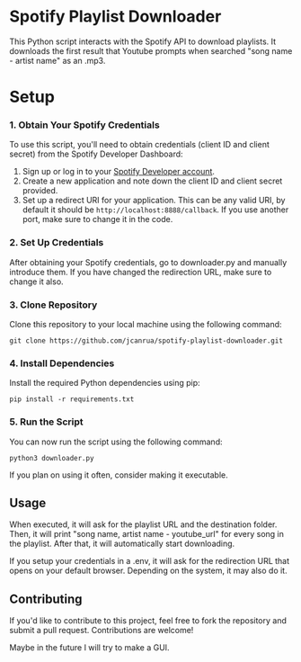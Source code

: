 # Spotify Playlist Downloader 

This Python script interacts with the Spotify API to download playlists. It downloads the first result that Youtube prompts when searched "song name - artist name" as an .mp3.

# Setup

### 1. Obtain Your Spotify Credentials

To use this script, you'll need to obtain credentials (client ID and client secret) from the Spotify Developer Dashboard:

1. Sign up or log in to your [Spotify Developer account](https://developer.spotify.com/dashboard/).
2. Create a new application and note down the client ID and client secret provided.
3. Set up a redirect URI for your application. This can be any valid URI, by default it should be `http://localhost:8888/callback`. If you use another port, make sure to change it in the code.

### 2. Set Up Credentials

After obtaining your Spotify credentials, go to downloader.py and manually introduce them. If you have changed the redirection URL, make sure to change it also.

### 3. Clone Repository

Clone this repository to your local machine using the following command:

```
git clone https://github.com/jcanrua/spotify-playlist-downloader.git
```

### 4. Install Dependencies

Install the required Python dependencies using pip:

```
pip install -r requirements.txt
```

### 5. Run the Script

You can now run the script using the following command:

```
python3 downloader.py
```

If you plan on using it often, consider making it executable.

## Usage

When executed, it will ask for the playlist URL and the destination folder. Then, it will print "song name, artist name - youtube_url" for every song in the playlist.
After that, it will automatically start downloading.

If you setup your credentials in a .env, it will ask for the redirection URL that opens on your default browser. Depending on the system, it may also do it.


## Contributing

If you'd like to contribute to this project, feel free to fork the repository and submit a pull request. Contributions are welcome!

Maybe in the future I will try to make a GUI.
